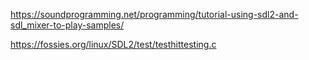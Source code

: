 https://soundprogramming.net/programming/tutorial-using-sdl2-and-sdl_mixer-to-play-samples/

https://fossies.org/linux/SDL2/test/testhittesting.c






































